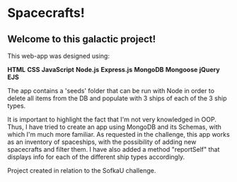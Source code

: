 # Spacecrafts!

## Welcome to this galactic project!

This web-app was designed using: 

**HTML**
**CSS**
**JavaScript**
**Node.js**
**Express.js**
**MongoDB**
**Mongoose**
**jQuery**
**EJS**

The app contains a 'seeds' folder that can be run with Node in order to delete all items from the DB and populate with 3 ships of each of the 3 ship types.

It is important to highlight the fact that I'm not very knowledged in OOP. Thus, I have tried to create an app using MongoDB and its Schemas, with which I'm much more familiar. As requested in the challenge, this app works as an inventory of spaceships, with the possibility of adding new spacecrafts and filter them. I have also added a method "reportSelf" that displays info for each of the different ship types accordingly. 

Project created in relation to the SofkaU challenge.


